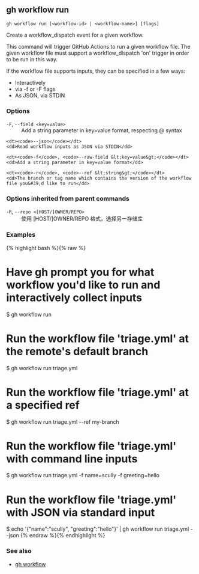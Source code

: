 

## gh workflow run

```
gh workflow run [<workflow-id> | <workflow-name>] [flags]
```

Create a workflow_dispatch event for a given workflow.

This command will trigger GitHub Actions to run a given workflow file.  The given workflow file must
support a workflow_dispatch 'on' trigger in order to be run in this way.

If the workflow file supports inputs, they can be specified in a few ways:

- Interactively
- via -f or -F flags
- As JSON, via STDIN
 

### Options


<dl class="flags">
	<dt><code>-F</code>, <code>--field &lt;key=value&gt;</code></dt>
	<dd>Add a string parameter in key=value format, respecting @ syntax</dd>

	<dt><code>--json</code></dt>
	<dd>Read workflow inputs as JSON via STDIN</dd>

	<dt><code>-f</code>, <code>--raw-field &lt;key=value&gt;</code></dt>
	<dd>Add a string parameter in key=value format</dd>

	<dt><code>-r</code>, <code>--ref &lt;string&gt;</code></dt>
	<dd>The branch or tag name which contains the version of the workflow file you&#39;d like to run</dd>
</dl>


### Options inherited from parent commands


<dl class="flags">
	<dt><code>-R</code>, <code>--repo &lt;[HOST/]OWNER/REPO&gt;</code></dt>
	<dd>使用 [HOST/]OWNER/REPO 格式，选择另一存储库</dd>
</dl>


### Examples

{% highlight bash %}{% raw %}
# Have gh prompt you for what workflow you'd like to run and interactively collect inputs
$ gh workflow run

# Run the workflow file 'triage.yml' at the remote's default branch
$ gh workflow run triage.yml

# Run the workflow file 'triage.yml' at a specified ref
$ gh workflow run triage.yml --ref my-branch

# Run the workflow file 'triage.yml' with command line inputs
$ gh workflow run triage.yml -f name=scully -f greeting=hello

# Run the workflow file 'triage.yml' with JSON via standard input
$ echo '{"name":"scully", "greeting":"hello"}' | gh workflow run triage.yml --json
{% endraw %}{% endhighlight %}

### See also

* [gh workflow](./gh_workflow)
